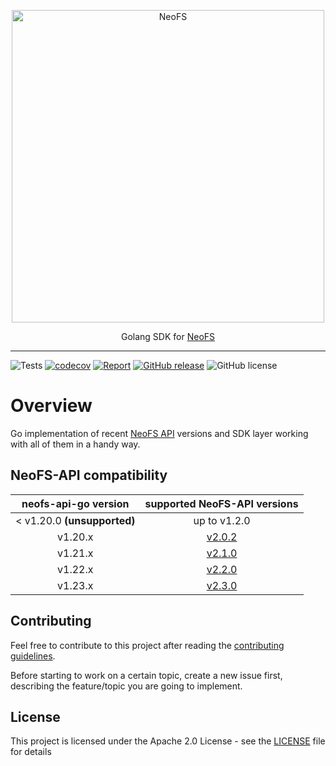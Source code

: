 <p align="center">
<img src="./.github/logo.svg" width="500px" alt="NeoFS">
</p>
<p align="center">
  Golang SDK for <a href="https://fs.neo.org">NeoFS</a>
</p>

---
![Tests](https://github.com/nspcc-dev/neofs-api-go/workflows/neofs-api-go%20tests/badge.svg)
[![codecov](https://codecov.io/gh/nspcc-dev/neofs-api-go/branch/master/graph/badge.svg)](https://codecov.io/gh/nspcc-dev/neofs-api-go)
[![Report](https://goreportcard.com/badge/github.com/nspcc-dev/neofs-api-go)](https://goreportcard.com/report/github.com/nspcc-dev/neofs-api-go)
[![GitHub release](https://img.shields.io/github/release/nspcc-dev/neofs-api-go.svg)](https://github.com/nspcc-dev/neofs-api-go)
![GitHub license](https://img.shields.io/github/license/nspcc-dev/neofs-api-go.svg?style=popout)

# Overview

Go implementation of recent [NeoFS API](https://github.com/nspcc-dev/neofs-api)
versions and SDK layer working with all of them in a handy way.

## NeoFS-API compatibility

|neofs-api-go version|supported NeoFS-API versions|
|:------------------:|:--------------------------:|
|< v1.20.0 **(unsupported)**|up to v1.2.0|
|v1.20.x|[v2.0.2](https://github.com/nspcc-dev/neofs-api/releases/tag/v2.0.2)|
|v1.21.x|[v2.1.0](https://github.com/nspcc-dev/neofs-api/releases/tag/v2.1.0)|
|v1.22.x|[v2.2.0](https://github.com/nspcc-dev/neofs-api/releases/tag/v2.2.0)|
|v1.23.x|[v2.3.0](https://github.com/nspcc-dev/neofs-api/releases/tag/v2.3.0)|


## Contributing

Feel free to contribute to this project after reading the [contributing
guidelines](CONTRIBUTING.md).

Before starting to work on a certain topic, create a new issue first, describing
the feature/topic you are going to implement.

## License

This project is licensed under the Apache 2.0 License -
see the [LICENSE](LICENSE) file for details
